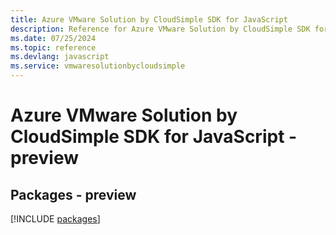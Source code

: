 ```yaml
---
title: Azure VMware Solution by CloudSimple SDK for JavaScript
description: Reference for Azure VMware Solution by CloudSimple SDK for JavaScript
ms.date: 07/25/2024
ms.topic: reference
ms.devlang: javascript
ms.service: vmwaresolutionbycloudsimple
---
```

# Azure VMware Solution by CloudSimple SDK for JavaScript - preview
## Packages - preview
[!INCLUDE [packages](vmware-solution-by-cloudsimple-index.md)]
